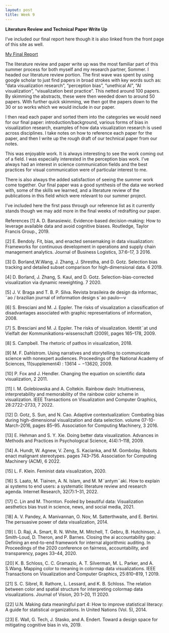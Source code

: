 ```yaml
---
layout: post
title: Week 9
---
```


**Literature Review and Technical Paper Write Up**

I’ve included our final report here though it is also linked from the front page of this site as well.

[My Final Report](files/finalreport.pdf)

The literature review and paper write up was the most familiar part of this summer process for both myself and my research partner, Sommer. I headed our literature review portion. The first wave was spent by using google scholar to just find papers in broad strokes with key words such as: “data visualization research”, “perception bias”, “unethical AI”, “AI visualization”, “visualization best practice”. This netted around 100 papers. By skimming the abstracts, these were then weeded down to around 50 papers. With further quick skimming, we then got the papers down to the 30 or so works which we would include in our paper. 

I then read each paper and sorted them into the categories we would need for our final paper: introduction/background, various forms of bias in visualization research, examples of how data visualization research is used across disciplines. I take notes on how to reference each paper for the paper, and then I write up the rough draft of our technical paper from our notes.

This was enjoyable work. It is always interesting to see the work coming out of a field. I was especially interested in the perception bias work. I’ve always had an interest in science communication fields and the best practices for visual communication were of particular interest to me. 

There is also always the added satisfaction of seeing the summer work come together. Our final paper was a good synthesis of the data we worked with, some of the skills we learned, and a literature review of the publications in this field which were relevant to our summer project.

I’ve included here the first pass through our reference list as it currently stands though we may add more in the final weeks of redrafting our paper.

References
[1] A. D. Banasiewic. Evidence-based decision-making: How to leverage available data and avoid cognitive biases. Routledge, Taylor
Francis Group., 2019.

[2] E. Bendoly. Fit, bias, and enacted sensemaking in data visualization: Frameworks for continuous development in operations and
supply chain management analytics. Journal of Business Logistics, 37:6–17, 3 2016.

[3] D. Borland,W.Wang, J. Zhang, J. Shrestha, and D. Gotz. Selection bias tracking and detailed subset comparison for high-dimensional
data. 6 2019.

[4] D. Borland, J. Zhang, S. Kaul, and D. Gotz. Selection-bias-corrected visualization via dynamic reweighting. 7 2020.

[5] J. V. Braga and T. B. P. Silva. Revista brasileira de design da informac¸ ˜ao / brazilian journal of information design s˜ao paulo—v

[6] S. Bresciani and M. J. Eppler. The risks of visualization a classification of disadvantages associated with graphic representations of
information, 2008.

[7] S. Bresciani and M. J. Eppler. The risks of visualization. Identit¨at und Vielfalt der Kommunikations-wissenschaft (2009), pages
165–178, 2009.

[8] S. Campbell. The rhetoric of pathos in visualization, 2018.

[9] M. F. Dahlstrom. Using narratives and storytelling to communicate science with nonexpert audiences. Proceedings of the National
Academy of Sciences, 11(supplement4) : 13614 − −13620, 2009.

[10] P. Fox and J. Hendler. Changing the equation on scientific data visualization, 2 2011.

[11] I. M. Golebiowska and A. Coltekin. Rainbow dash: Intuitiveness, interpretability and memorability of the rainbow color scheme in
visualization. IEEE Transactions on Visualization and Computer Graphics, 28:2722–2733, 7 2022.

[12] D. Gotz, S. Sun, and N. Cao. Adaptive contextualization: Combating bias during high-dimensional visualization and data selection. volume
07-10-March-2016, pages 85–95. Association for Computing Machinery, 3 2016.

[13] E. Hehman and S. Y. Xie. Doing better data visualization. Advances in Methods and Practices in Psychological Science, 4(4):1–118, 2009.

[14] A. Hundt, W. Agnew, V. Zeng, S. Kacianka, and M. Gombolay. Robots enact malignant stereotypes. pages 743–756. Association for
Computing Machinery (ACM), 6 2022.

[15] L. F. Klein. Feminist data visualization, 2020.

[16] S. Laato, M. Tiainen, A. N. Islam, and M. M¨antym¨aki. How to explain ai systems to end users: a systematic literature review and research
agenda. Internet Research, 32(7):1–31, 2022.

[17] C. Lin and M. Thornton. Fooled by beautiful data: Visualization aesthetics bias trust in science, news, and social media, 2021.

[18] A. V. Pandey, A. Manivannan, O. Nov, M. Satterthwaite, and E. Bertini. The persuasive power of data visualization, 2014.

[19] I. D. Raji, A. Smart, R. N. White, M. Mitchell, T. Gebru, B. Hutchinson, J. Smith-Loud, D. Theron, and P. Barnes. Closing the ai
accountability gap: Defining an end-to-end framework for internal algorithmic auditing. In Proceedings of the 2020 conference on fairness,
accountability, and transparency, pages 33–44, 2020.

[20] K. B. Schloss, C. C. Gramazio, A. T. Silverman, M. L. Parker, and A. S.Wang. Mapping color to meaning in colormap data visualizations.
IEEE Transactions on Visualization and Computer Graphics, 25:810–819, 1 2019.

[21] S. C. Sibrel, R. Rathore, L. Lessard, and K. B. Schloss. The relation between color and spatial structure for interpreting colormap data
visualizations. Journal of Vision, 20:1–20, 11 2020.

[22] U.N. Making data meaningful part 4: How to improve statistical literacy: A guide for statistical organizations. In United Nations (Vol. 5),
2014.

[23] E. Wall, G. Tech, J. Stasko, and A. Endert. Toward a design space for mitigating cognitive bias in vis, 2019.
